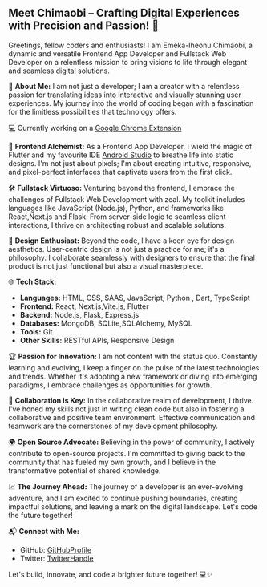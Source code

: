 ## **Meet Chimaobi – Crafting Digital Experiences with Precision and Passion!** 🚀

Greetings, fellow coders and enthusiasts! I am Emeka-Iheonu Chimaobi, a dynamic and versatile Frontend App Developer and Fullstack Web Developer on a relentless mission to bring visions to life through elegant and seamless digital solutions.

🌟 **About Me:**
I am not just a developer; I am a creator with a relentless passion for translating ideas into interactive and visually stunning user experiences. My journey into the world of coding began with a fascination for the limitless possibilities that technology offers.

💻 Currently working on a [Google Chrome Extension](https://github.com/ceasermikes002/google-chrome-extension)

🚀 **Frontend Alchemist:**
As a Frontend App Developer, I wield the magic of Flutter and my favourite IDE [Android Studio](https://developer.android.com/studio) to breathe life into static designs. I'm not just about pixels; I'm about creating intuitive, responsive, and pixel-perfect interfaces that captivate users from the first click.

🛠️ **Fullstack Virtuoso:**
Venturing beyond the frontend, I embrace the challenges of Fullstack Web Development with zeal. My toolkit includes languages like JavaScript (Node.js), Python, and frameworks like React,Next.js and Flask. From server-side logic to seamless client interactions, I thrive on architecting robust and scalable solutions.

🎨 **Design Enthusiast:**
Beyond the code, I have a keen eye for design aesthetics. User-centric design is not just a practice for me; it's a philosophy. I collaborate seamlessly with designers to ensure that the final product is not just functional but also a visual masterpiece.

🌐 **Tech Stack:**
- **Languages:** HTML, CSS, SAAS, JavaScript, Python , Dart, TypeScript
- **Frontend:** React, Next.js,Vite.js, Flutter
- **Backend:** Node.js, Flask, Express.js
- **Databases:** MongoDB, SQLite,SQLAlchemy, MySQL
- **Tools:** Git
- **Other Skills:** RESTful APIs, Responsive Design

🏆 **Passion for Innovation:**
I am not content with the status quo. Constantly learning and evolving, I keep a finger on the pulse of the latest technologies and trends. Whether it's adopting a new framework or diving into emerging paradigms, I embrace challenges as opportunities for growth.

🤝 **Collaboration is Key:**
In the collaborative realm of development, I thrive. I've honed my skills not just in writing clean code but also in fostering a collaborative and positive team environment. Effective communication and teamwork are the cornerstones of my development philosophy.

🌍 **Open Source Advocate:**
Believing in the power of community, I actively contribute to open-source projects. I'm committed to giving back to the community that has fueled my own growth, and I believe in the transformative potential of shared knowledge.

📈 **The Journey Ahead:**
The journey of a developer is an ever-evolving adventure, and I am excited to continue pushing boundaries, creating impactful solutions, and leaving a mark on the digital landscape. Let's code the future together!

📬 **Connect with Me:**
- GitHub: [GitHubProfile](https://github.com/ceasermikes002)
- Twitter: [TwitterHandle](https://twitter.com/@ceaser_mikes)

Let's build, innovate, and code a brighter future together! 💻✨
